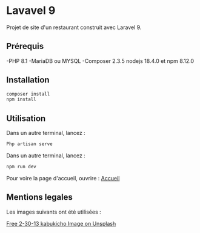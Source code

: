 # Lavavel 9

Projet de site d'un restaurant construit avec Laravel 9.
## Prérequis
-PHP 8.1
-MariaDB ou MYSQL
-Composer 2.3.5
nodejs 18.4.0 et npm 8.12.0

## Installation

```bash
composer install
npm install
```


## Utilisation

Dans un autre terminal, lancez :
```bash
Php artisan serve
```

Dans un autre terminal, lancez :
```bash
npm run dev
```
Pour voire la page d'accueil, ouvrire : [ Accueil](http://127.0.0.1:8000/)

## Mentions legales

Les images suivants ont été utilisées :

[Free 2-30-13 kabukicho Image on Unsplash](https://unsplash.com/photos/w_3SonBjAog)